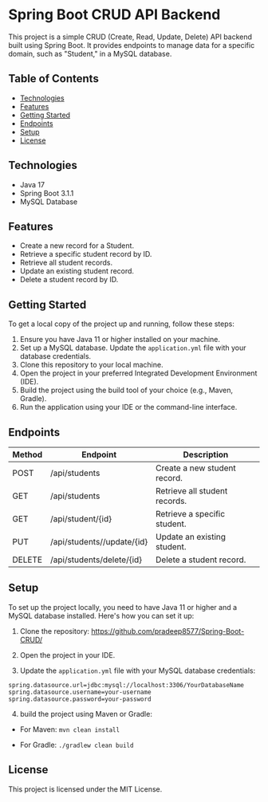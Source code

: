 # Spring Boot CRUD API Backend

This project is a simple CRUD (Create, Read, Update, Delete) API backend built using Spring Boot. It provides endpoints to manage data for a specific domain, such as "Student," in a MySQL database.

## Table of Contents

- [Technologies](#technologies)
- [Features](#features)
- [Getting Started](#getting-started)
- [Endpoints](#endpoints)
- [Setup](#setup)
- [License](#license)

## Technologies

- Java 17
- Spring Boot 3.1.1
- MySQL Database

## Features

- Create a new record for a Student.
- Retrieve a specific student record by ID.
- Retrieve all student records.
- Update an existing student record.
- Delete a student record by ID.

## Getting Started

To get a local copy of the project up and running, follow these steps:

1. Ensure you have Java 11 or higher installed on your machine.
2. Set up a MySQL database. Update the `application.yml` file with your database credentials.
3. Clone this repository to your local machine.
4. Open the project in your preferred Integrated Development Environment (IDE).
5. Build the project using the build tool of your choice (e.g., Maven, Gradle).
6. Run the application using your IDE or the command-line interface.

## Endpoints

| Method | Endpoint                   | Description                      |
| ------ | -------------------------- | -------------------------------- |
| POST   | /api/students             | Create a new student record.    |
| GET    | /api/students             | Retrieve all student records.   |
| GET    | /api/student/{id}        | Retrieve a specific student.    |
| PUT    | /api/students//update/{id}        | Update an existing student.     |
| DELETE | /api/students/delete/{id}        | Delete a student record.        |

## Setup

To set up the project locally, you need to have Java 11 or higher and a MySQL database installed. Here's how you can set it up:

1. Clone the repository: https://github.com/pradeep8577/Spring-Boot-CRUD/

2. Open the project in your IDE.

3. Update the `application.yml` file with your MySQL database credentials:

```properties
spring.datasource.url=jdbc:mysql://localhost:3306/YourDatabaseName
spring.datasource.username=your-username
spring.datasource.password=your-password
```
4. build the project using Maven or Gradle:

  - For Maven:
``` mvn clean install ```

  - For Gradle:
``` ./gradlew clean build ```

## License
This project is licensed under the MIT License.